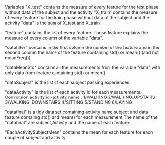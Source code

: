 Variables
"X_test" contains the measure of every feature for the test phase without data of the subject and the activity
"X_train" contains the measure of every feature for the train phase without data of the subject and the activity
"data" is the sum of X_test and X_train

"feature" contains the list of every feature. Those feature explains the measure of every column of the variable "data".

"datafilter" contains in the first column the number of the feature and in the second column the name of the feature containing std() or mean() (and not meanFreq())

"dataMeanStd" contains all the measurements from the varaible "data" with only data from feature containing std() or mean()

"dataSubject" is the list of each subject passing experiences

"dataActivity" is the list of each activity id for each measurements.
Conversion activity id>activity name :
1/WALKING
2/WALKING_UPSTAIRS
3/WALKING_DOWNSTAIRS
4/SITTING
5/STANDING
6/LAYING

"datafinal" is a tidy data set containing activity name,subject and data feature containig std() and mean() for each measurement
The name of the "datafinal" are subject,Activity and the name of each feature.

"EachActivitySubjectMean" contains the mean for each feature for each couple of subject and activity.
